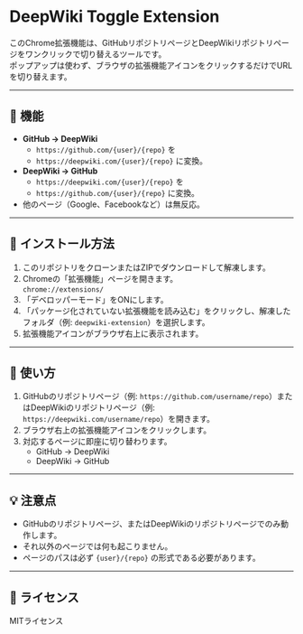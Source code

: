 # DeepWiki Toggle Extension

このChrome拡張機能は、GitHubリポジトリページとDeepWikiリポジトリページをワンクリックで切り替えるツールです。  
ポップアップは使わず、ブラウザの拡張機能アイコンをクリックするだけでURLを切り替えます。

---

## 🚀 機能

- **GitHub → DeepWiki**
  - `https://github.com/{user}/{repo}`
    を
  - `https://deepwiki.com/{user}/{repo}`
    に変換。
- **DeepWiki → GitHub**
  - `https://deepwiki.com/{user}/{repo}`
    を
  - `https://github.com/{user}/{repo}`
    に変換。
- 他のページ（Google、Facebookなど）は無反応。

---

## 🔧 インストール方法

1. このリポジトリをクローンまたはZIPでダウンロードして解凍します。
2. Chromeの「拡張機能」ページを開きます。  
   `chrome://extensions/`
3. 「デベロッパーモード」をONにします。
4. 「パッケージ化されていない拡張機能を読み込む」をクリックし、解凍したフォルダ（例: `deepwiki-extension`）を選択します。
5. 拡張機能アイコンがブラウザ右上に表示されます。

---

## 🔨 使い方

1. GitHubのリポジトリページ（例: `https://github.com/username/repo`）またはDeepWikiのリポジトリページ（例: `https://deepwiki.com/username/repo`）を開きます。
2. ブラウザ右上の拡張機能アイコンをクリックします。
3. 対応するページに即座に切り替わります。
   - GitHub → DeepWiki
   - DeepWiki → GitHub

---

## 💡 注意点

- GitHubのリポジトリページ、またはDeepWikiのリポジトリページでのみ動作します。
- それ以外のページでは何も起こりません。
- ページのパスは必ず `{user}/{repo}` の形式である必要があります。

---

## 📝 ライセンス

MITライセンス
